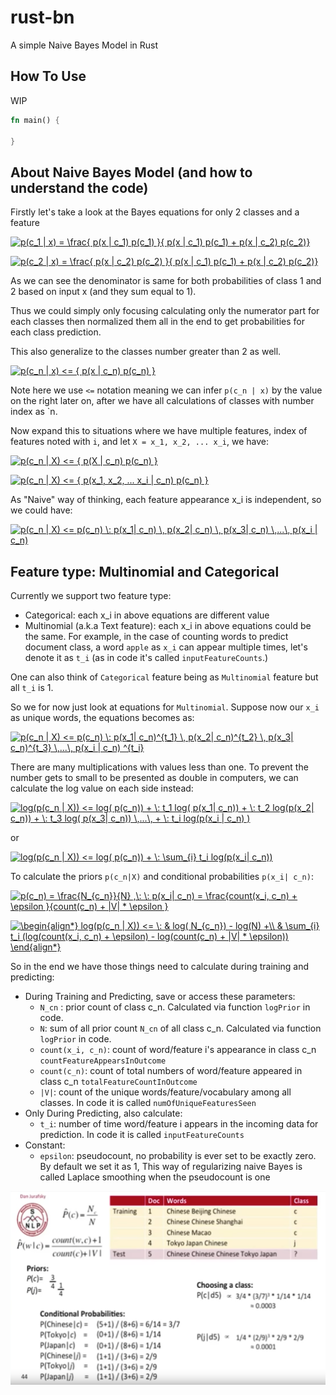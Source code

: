 # rust-bn

A simple Naive Bayes Model in Rust

## How To Use

WIP

```rust
fn main() {

}
```

## About Naive Bayes Model (and how to understand the code)

Firstly let's take a look at the Bayes equations for only 2 classes and a feature

<a href="https://www.codecogs.com/eqnedit.php?latex=p(c_1&space;|&space;x)&space;=&space;\frac{&space;p(x&space;|&space;c_1)&space;p(c_1)&space;}{&space;p(x&space;|&space;c_1)&space;p(c_1)&space;&plus;&space;p(x&space;|&space;c_2)&space;p(c_2)}" target="_blank"><img src="https://latex.codecogs.com/gif.latex?p(c_1&space;|&space;x)&space;=&space;\frac{&space;p(x&space;|&space;c_1)&space;p(c_1)&space;}{&space;p(x&space;|&space;c_1)&space;p(c_1)&space;&plus;&space;p(x&space;|&space;c_2)&space;p(c_2)}" title="p(c_1 | x) = \frac{ p(x | c_1) p(c_1) }{ p(x | c_1) p(c_1) + p(x | c_2) p(c_2)}" /></a>

<a href="https://www.codecogs.com/eqnedit.php?latex=p(c_2&space;|&space;x)&space;=&space;\frac{&space;p(x&space;|&space;c_2)&space;p(c_2)&space;}{&space;p(x&space;|&space;c_1)&space;p(c_1)&space;&plus;&space;p(x&space;|&space;c_2)&space;p(c_2)}" target="_blank"><img src="https://latex.codecogs.com/gif.latex?p(c_2&space;|&space;x)&space;=&space;\frac{&space;p(x&space;|&space;c_2)&space;p(c_2)&space;}{&space;p(x&space;|&space;c_1)&space;p(c_1)&space;&plus;&space;p(x&space;|&space;c_2)&space;p(c_2)}" title="p(c_2 | x) = \frac{ p(x | c_2) p(c_2) }{ p(x | c_1) p(c_1) + p(x | c_2) p(c_2)}" /></a>

As we can see the denominator is same for both probabilities of class 1 and 2 based on input x (and they sum equal to 1).

Thus we could simply only focusing calculating only the numerator part for each classes then normalized them all in the end
to get probabilities for each class prediction.

This also generalize to the classes number greater than 2 as well.

<a href="https://www.codecogs.com/eqnedit.php?latex=p(c_n&space;|&space;x)&space;<=&space;{&space;p(x&space;|&space;c_n)&space;p(c_n)&space;}" target="_blank"><img src="https://latex.codecogs.com/gif.latex?p(c_n&space;|&space;x)&space;<=&space;{&space;p(x&space;|&space;c_n)&space;p(c_n)&space;}" title="p(c_n | x) <= { p(x | c_n) p(c_n) }" /></a>

Note here we use `<=` notation meaning we can infer `p(c_n | x)` by the value on the right later on, after we have all 
calculations of classes with number index as `n.

Now expand this to situations where we have multiple features, index of features noted with `i`, and let `X = x_1, x_2, ... x_i`,
we have:

<a href="https://www.codecogs.com/eqnedit.php?latex=p(c_n&space;|&space;X)&space;<=&space;{&space;p(X&space;|&space;c_n)&space;p(c_n)&space;}" target="_blank"><img src="https://latex.codecogs.com/gif.latex?p(c_n&space;|&space;X)&space;<=&space;{&space;p(X&space;|&space;c_n)&space;p(c_n)&space;}" title="p(c_n | X) <= { p(X | c_n) p(c_n) }" /></a>

<a href="https://www.codecogs.com/eqnedit.php?latex=p(c_n&space;|&space;X)&space;<=&space;{&space;p(x_1,&space;x_2,&space;...&space;x_i&space;|&space;c_n)&space;p(c_n)&space;}" target="_blank"><img src="https://latex.codecogs.com/gif.latex?p(c_n&space;|&space;X)&space;<=&space;{&space;p(x_1,&space;x_2,&space;...&space;x_i&space;|&space;c_n)&space;p(c_n)&space;}" title="p(c_n | X) <= { p(x_1, x_2, ... x_i | c_n) p(c_n) }" /></a>

As "Naive" way of thinking, each feature appearance x_i is independent, so we could have:

<a href="https://www.codecogs.com/eqnedit.php?latex=p(c_n&space;|&space;X)&space;<=&space;p(c_n)&space;\:&space;p(x_1|&space;c_n)&space;\,&space;p(x_2|&space;c_n)&space;\,&space;p(x_3|&space;c_n)&space;\,...\,&space;p(x_i&space;|&space;c_n)" target="_blank"><img src="https://latex.codecogs.com/gif.latex?p(c_n&space;|&space;X)&space;<=&space;p(c_n)&space;\:&space;p(x_1|&space;c_n)&space;\,&space;p(x_2|&space;c_n)&space;\,&space;p(x_3|&space;c_n)&space;\,...\,&space;p(x_i&space;|&space;c_n)" title="p(c_n | X) <= p(c_n) \: p(x_1| c_n) \, p(x_2| c_n) \, p(x_3| c_n) \,...\, p(x_i | c_n)" /></a>

## Feature type: Multinomial and Categorical

Currently we support two feature type:
* Categorical: each x_i in above equations are different value
* Multinomial (a.k.a Text feature): each x_i in above equations could be the same. For example, in the case of counting words to predict document class,
a word `apple` as `x_i` can appear multiple times, let's denote it as `t_i` (as in code it's called `inputFeatureCounts`.)

One can also think of `Categorical` feature being as `Multinomial` feature but all `t_i` is 1. 

So we for now just look at equations for `Multinomial`. Suppose now our `x_i` as unique words, the equations becomes as:

<a href="https://www.codecogs.com/eqnedit.php?latex=p(c_n&space;|&space;X)&space;<=&space;p(c_n)&space;\:&space;p(x_1|&space;c_n)^{t_1}&space;\,&space;p(x_2|&space;c_n)^{t_2}&space;\,&space;p(x_3|&space;c_n)^{t_3}&space;\,...\,&space;p(x_i&space;|&space;c_n)&space;^{t_i}" target="_blank"><img src="https://latex.codecogs.com/gif.latex?p(c_n&space;|&space;X)&space;<=&space;p(c_n)&space;\:&space;p(x_1|&space;c_n)^{t_1}&space;\,&space;p(x_2|&space;c_n)^{t_2}&space;\,&space;p(x_3|&space;c_n)^{t_3}&space;\,...\,&space;p(x_i&space;|&space;c_n)&space;^{t_i}" title="p(c_n | X) <= p(c_n) \: p(x_1| c_n)^{t_1} \, p(x_2| c_n)^{t_2} \, p(x_3| c_n)^{t_3} \,...\, p(x_i | c_n) ^{t_i}" /></a>

There are many multiplications with values less than one. To prevent the number gets to small to be presented as double 
in computers, we can calculate the log value on each side instead:

<a href="https://www.codecogs.com/eqnedit.php?latex=log(p(c_n&space;|&space;X))&space;<=&space;log(&space;p(c_n))&space;&plus;&space;\:&space;t_1&space;log(&space;p(x_1|&space;c_n))&space;&plus;&space;\:&space;t_2&space;log(p(x_2|&space;c_n))&space;&plus;&space;\:&space;t_3&space;log(&space;p(x_3|&space;c_n))&space;\,...\,&space;&plus;&space;\:&space;t_i&space;log(p(x_i&space;|&space;c_n)&space;)" target="_blank"><img src="https://latex.codecogs.com/gif.latex?log(p(c_n&space;|&space;X))&space;<=&space;log(&space;p(c_n))&space;&plus;&space;\:&space;t_1&space;log(&space;p(x_1|&space;c_n))&space;&plus;&space;\:&space;t_2&space;log(p(x_2|&space;c_n))&space;&plus;&space;\:&space;t_3&space;log(&space;p(x_3|&space;c_n))&space;\,...\,&space;&plus;&space;\:&space;t_i&space;log(p(x_i&space;|&space;c_n)&space;)" title="log(p(c_n | X)) <= log( p(c_n)) + \: t_1 log( p(x_1| c_n)) + \: t_2 log(p(x_2| c_n)) + \: t_3 log( p(x_3| c_n)) \,...\, + \: t_i log(p(x_i | c_n) )" /></a>

or

<a href="https://www.codecogs.com/eqnedit.php?latex=log(p(c_n&space;|&space;X))&space;<=&space;log(&space;p(c_n))&space;&plus;&space;\:&space;\sum_{i}&space;t_i&space;log(p(x_i|&space;c_n))" target="_blank"><img src="https://latex.codecogs.com/gif.latex?log(p(c_n&space;|&space;X))&space;<=&space;log(&space;p(c_n))&space;&plus;&space;\:&space;\sum_{i}&space;t_i&space;log(p(x_i|&space;c_n))" title="log(p(c_n | X)) <= log( p(c_n)) + \: \sum_{i} t_i log(p(x_i| c_n))" /></a>

To calculate the priors `p(c_n|X)` and conditional probabilities `p(x_i| c_n)`:

<a href="https://www.codecogs.com/eqnedit.php?latex=p(c_n)&space;=&space;\frac{N_{c_n}}{N}&space;,\:&space;\:&space;p(x_i|&space;c_n)&space;=&space;\frac{count(x_i,&space;c_n)&space;&plus;&space;\epsilon&space;}{count(c_n)&space;&plus;&space;|V|&space;*&space;\epsilon&space;}" target="_blank"><img src="https://latex.codecogs.com/gif.latex?p(c_n)&space;=&space;\frac{N_{c_n}}{N}&space;,\:&space;\:&space;p(x_i|&space;c_n)&space;=&space;\frac{count(x_i,&space;c_n)&space;&plus;&space;\epsilon&space;}{count(c_n)&space;&plus;&space;|V|&space;*&space;\epsilon&space;}" title="p(c_n) = \frac{N_{c_n}}{N} ,\: \: p(x_i| c_n) = \frac{count(x_i, c_n) + \epsilon }{count(c_n) + |V| * \epsilon }" /></a>

<a href="https://www.codecogs.com/eqnedit.php?latex=\begin{align*}&space;log(p(c_n&space;|&space;X))&space;<=&space;\:&space;&&space;log(&space;N_{c_n})&space;-&space;log(N)&space;&plus;\\&space;&&space;\sum_{i}&space;t_i&space;(log(count(x_i,&space;c_n)&space;&plus;&space;\epsilon)&space;-&space;log(count(c_n)&space;&plus;&space;|V|&space;*&space;\epsilon))&space;\end{align*}" target="_blank"><img src="https://latex.codecogs.com/gif.latex?\begin{align*}&space;log(p(c_n&space;|&space;X))&space;<=&space;\:&space;&&space;log(&space;N_{c_n})&space;-&space;log(N)&space;&plus;\\&space;&&space;\sum_{i}&space;t_i&space;(log(count(x_i,&space;c_n)&space;&plus;&space;\epsilon)&space;-&space;log(count(c_n)&space;&plus;&space;|V|&space;*&space;\epsilon))&space;\end{align*}" title="\begin{align*} log(p(c_n | X)) <= \: & log( N_{c_n}) - log(N) +\\ & \sum_{i} t_i (log(count(x_i, c_n) + \epsilon) - log(count(c_n) + |V| * \epsilon)) \end{align*}" /></a>

So in the end we have those things need to calculate during training and predicting:
* During Training and Predicting, save or access these parameters:
    * `N_cn` : prior count of class c_n. Calculated via function `logPrior` in code.
    * `N`: sum of all prior count `N_cn` of all class c_n. Calculated via function `logPrior` in code.
    * `count(x_i, c_n)`: count of word/feature i's appearance in class c_n `countFeatureAppearsInOutcome`
    * `count(c_n)`: count of total numbers of word/feature appeared in class c_n `totalFeatureCountInOutcome`
    * `|V|`: count of the unique words/feature/vocabulary among all classes. In code it is called `numOfUniqueFeaturesSeen`
* Only During Predicting, also calculate:
    * `t_i`: number of time word/feature i appears in the incoming data for prediction. In code it is called `inputFeatureCounts`
* Constant:
    * `epsilon`: pseudocount, no probability is ever set to be exactly zero. By default we set it as 1, This way of regularizing naive Bayes is called Laplace smoothing when the pseudocount is one

![pic-1](docs/pics/naive-bayes-1.png)